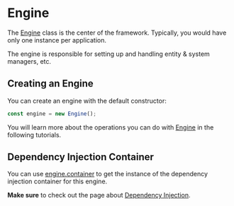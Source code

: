 # Engine

The [Engine](../../api/classes/engine.md) class is the center of the framework. Typically, you would have only one instance per application.

The engine is responsible for setting up and handling entity & system managers, etc.

## Creating an Engine

You can create an engine with the default constructor:
```typescript
const engine = new Engine();
```

You will learn more about the operations you can do with [Engine](../../api/classes/engine.md) in the following tutorials.

## Dependency Injection Container

You can use [engine.container](../../api/classes/engine.md#container) to get the instance of the dependency injection container for this engine.

**Make sure** to check out the page about [Dependency Injection](../core/dependency-injection.md).
